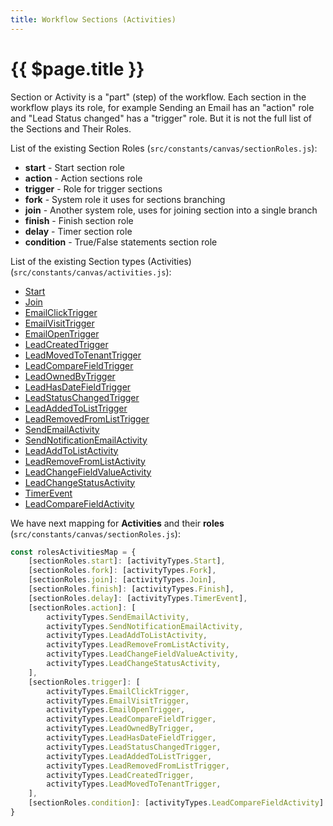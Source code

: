 ```yaml
---
title: Workflow Sections (Activities)
---
```


# {{ $page.title }}

Section or Activity is a "part" (step) of the workflow. Each section in the workflow plays its role, for example 
Sending an Email has an "action" role and "Lead Status changed" has a "trigger" role. But it is not the full list of 
the Sections and Their Roles.

List of the existing Section Roles (`src/constants/canvas/sectionRoles.js`):
- **start** - Start section role
- **action** - Action sections role 
- **trigger** - Role for trigger sections
- **fork** - System role it uses for sections branching
- **join** - Another system role, uses for joining section into a single branch
- **finish** - Finish section role
- **delay** - Timer section role
- **condition** - True/False statements section role

List of the existing Section types (Activities) (`src/constants/canvas/activities.js`):
- [Start](workflow/sections#start)
- [Join](workflow/sections#start)
- [EmailClickTrigger](workflow/sections#start)
- [EmailVisitTrigger](workflow/sections#start)
- [EmailOpenTrigger](workflow/sections#start)
- [LeadCreatedTrigger](workflow/sections#start)
- [LeadMovedToTenantTrigger](workflow/sections#start)
- [LeadCompareFieldTrigger](workflow/sections#start)
- [LeadOwnedByTrigger](workflow/sections#start)
- [LeadHasDateFieldTrigger](workflow/sections#start)
- [LeadStatusChangedTrigger](workflow/sections#start)
- [LeadAddedToListTrigger](workflow/sections#start)
- [LeadRemovedFromListTrigger](workflow/sections#start)
- [SendEmailActivity](workflow/sections#start)
- [SendNotificationEmailActivity](workflow/sections#start)
- [LeadAddToListActivity](workflow/sections#start)
- [LeadRemoveFromListActivity](workflow/sections#start)
- [LeadChangeFieldValueActivity](workflow/sections#start)
- [LeadChangeStatusActivity](workflow/sections#start)
- [TimerEvent](workflow/sections#start)
- [LeadCompareFieldActivity](workflow/sections#start)

We have next mapping for **Activities** and their **roles** (`src/constants/canvas/sectionRoles.js`):
```javascript
const rolesActivitiesMap = {
    [sectionRoles.start]: [activityTypes.Start],
    [sectionRoles.fork]: [activityTypes.Fork],
    [sectionRoles.join]: [activityTypes.Join],
    [sectionRoles.finish]: [activityTypes.Finish],
    [sectionRoles.delay]: [activityTypes.TimerEvent],
    [sectionRoles.action]: [
        activityTypes.SendEmailActivity,
        activityTypes.SendNotificationEmailActivity,
        activityTypes.LeadAddToListActivity,
        activityTypes.LeadRemoveFromListActivity,
        activityTypes.LeadChangeFieldValueActivity,
        activityTypes.LeadChangeStatusActivity,
    ],
    [sectionRoles.trigger]: [
        activityTypes.EmailClickTrigger,
        activityTypes.EmailVisitTrigger,
        activityTypes.EmailOpenTrigger,
        activityTypes.LeadCompareFieldTrigger,
        activityTypes.LeadOwnedByTrigger,
        activityTypes.LeadHasDateFieldTrigger,
        activityTypes.LeadStatusChangedTrigger,
        activityTypes.LeadAddedToListTrigger,
        activityTypes.LeadRemovedFromListTrigger,
        activityTypes.LeadCreatedTrigger,
        activityTypes.LeadMovedToTenantTrigger,
    ],
    [sectionRoles.condition]: [activityTypes.LeadCompareFieldActivity]
}
```


